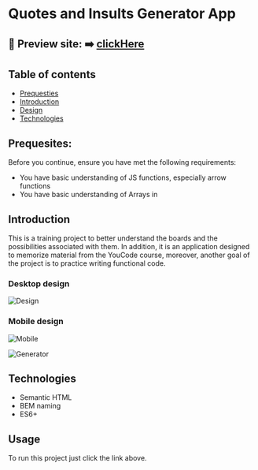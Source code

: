 # Quotes and Insults Generator App
## 🎥 Preview site: ➡️ [clickHere](https://patrycja-dz.github.io/generator/)
## Table of contents

* [Prequesties](#prequesties)
* [Introduction](#introduction)
* [Design](#design)
* [Technologies](#technologies)

## Prequesites:
Before you continue, ensure you have met the following requirements:
* You have basic understanding of JS functions, especially arrow functions
* You have basic understanding of Arrays in 

## Introduction
This is a training project to better understand the boards and the possibilities associated with them. In addition, it is an application designed to memorize material from the YouCode course, moreover, another goal of the project is to practice writing functional code.

### Desktop design
![Design](https://i.postimg.cc/Jz2YL7K4/gnerator.gif)

### Mobile design 
![Mobile](https://i.postimg.cc/4NTmWzgX/mobile.gif)

![Generator](https://i.postimg.cc/mrcHvB64/live.gif)

## Technologies 
* Semantic HTML
* BEM naming
* ES6+

## Usage 
To run this project just click the link above.

